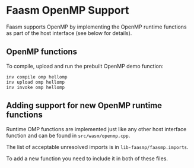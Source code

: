 # Faasm OpenMP Support

Faasm supports OpenMP by implementing the OpenMP runtime functions as part of the host
interface (see below for details).

## OpenMP functions

To compile, upload and run the prebuilt OpenMP demo function:

```
inv compile omp hellomp
inv upload omp hellomp
inv invoke omp hellomp
```

## Adding support for new OpenMP runtime functions

Runtime OMP functions are implemented just like any other host interface function 
and can be found in `src/wasm/openmp.cpp`. 

The list of acceptable unresolved imports is in `lib-faasmp/faasmp.imports`.

To add a new function you need to include it in both of these files. 
